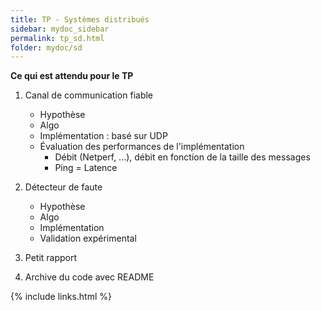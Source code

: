 ```yaml
---
title: TP - Systèmes distribués
sidebar: mydoc_sidebar
permalink: tp_sd.html
folder: mydoc/sd
---
```

__Ce qui est attendu pour le TP__  

1. Canal de communication fiable 
	* Hypothèse
	* Algo
	* Implémentation : basé sur UDP
	* Évaluation des performances de l'implémentation  
		- Débit (Netperf, ...), débit en fonction de la taille des messages
		- Ping = Latence
2. Détecteur de faute
	* Hypothèse
	* Algo
	* Implémentation
	* Validation expérimental

3. Petit rapport 
4. Archive du code avec README 


{% include links.html %}

